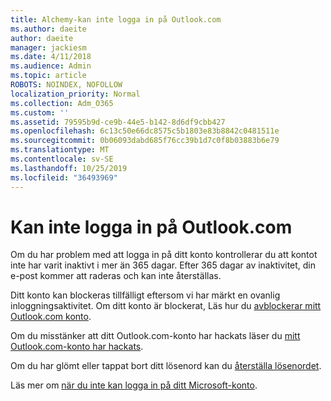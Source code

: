 ```yaml
---
title: Alchemy-kan inte logga in på Outlook.com
ms.author: daeite
author: daeite
manager: jackiesm
ms.date: 4/11/2018
ms.audience: Admin
ms.topic: article
ROBOTS: NOINDEX, NOFOLLOW
localization_priority: Normal
ms.collection: Adm_O365
ms.custom: ''
ms.assetid: 79595b9d-ce9b-44e5-b142-8d6df9cbb427
ms.openlocfilehash: 6c13c50e66dc8575c5b1803e83b8842c0481511e
ms.sourcegitcommit: 0b06093dabd685f76cc39b1d7c0f8b03883b6e79
ms.translationtype: MT
ms.contentlocale: sv-SE
ms.lasthandoff: 10/25/2019
ms.locfileid: "36493969"
---
```

# <a name="cant-sign-in-to-outlookcom"></a>Kan inte logga in på Outlook.com

Om du har problem med att logga in på ditt konto kontrollerar du att kontot inte har varit inaktivt i mer än 365 dagar. Efter 365 dagar av inaktivitet, din e-post kommer att raderas och kan inte återställas.
  
Ditt konto kan blockeras tillfälligt eftersom vi har märkt en ovanlig inloggningsaktivitet. Om ditt konto är blockerat, Läs hur du [avblockerar mitt Outlook.com konto](https://support.office.com/article/f4ad2701-d166-4d8b-8a6a-9af2a1f8a4c4.aspx). 
  
Om du misstänker att ditt Outlook.com-konto har hackats läser du [mitt Outlook.com-konto har hackats](https://support.office.com/article/35993ac5-ac2f-494e-aacb-5232dda453d8.aspx).
  
Om du har glömt eller tappat bort ditt lösenord kan du [återställa lösenordet](https://go.microsoft.com/fwlink/p/?LinkID=242804).
  
Läs mer om [när du inte kan logga in på ditt Microsoft-konto](https://go.microsoft.com/fwlink/p/?linkid=837479).
  

